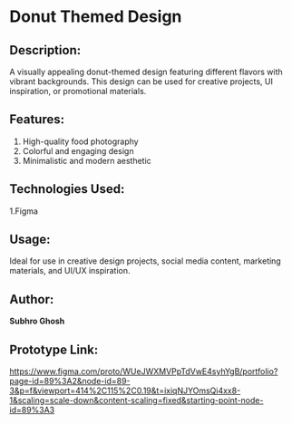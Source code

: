 # Donut Themed Design  

## Description:  
A visually appealing donut-themed design featuring different flavors with vibrant backgrounds. This design can be used for creative projects, UI inspiration, or promotional materials.  

## Features:  
1. High-quality food photography  
2. Colorful and engaging design  
3. Minimalistic and modern aesthetic  

## Technologies Used:    
1.Figma   

## Usage:  
Ideal for use in creative design projects, social media content, marketing materials, and UI/UX inspiration.  

## Author: 
**Subhro Ghosh**  

## Prototype Link:
https://www.figma.com/proto/WUeJWXMVPpTdVwE4syhYgB/portfolio?page-id=89%3A2&node-id=89-3&p=f&viewport=414%2C115%2C0.19&t=ixiqNJYOmsQi4xx8-1&scaling=scale-down&content-scaling=fixed&starting-point-node-id=89%3A3


